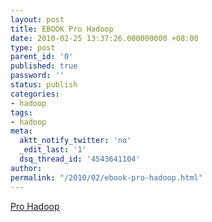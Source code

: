 ```yaml
---
layout: post
title: EBOOK Pro Hadoop
date: 2010-02-25 13:37:26.000000000 +08:00
type: post
parent_id: '0'
published: true
password: ''
status: publish
categories:
- hadoop
tags:
- hadoop
meta:
  aktt_notify_twitter: 'no'
  _edit_last: '1'
  dsq_thread_id: '4543641104'
author: 
permalink: "/2010/02/ebook-pro-hadoop.html"
---
```

[Pro Hadoop](http://blog.00rz.com/wp-content/uploads/2010/02/Pro+Hadoop.pdf)

